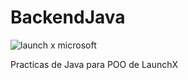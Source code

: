 # BackendJava

![launch x microsoft](https://user-images.githubusercontent.com/92232878/176726304-d90ad7ad-3d36-484d-bf3f-b764389dd75e.jpg)

Practicas de Java para POO de LaunchX

